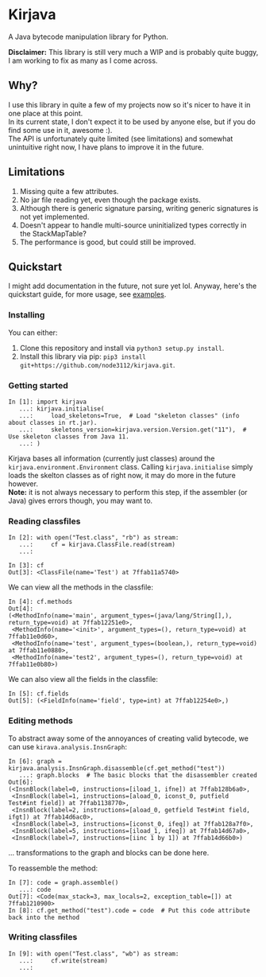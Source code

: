# Kirjava
A Java bytecode manipulation library for Python.  

**Disclaimer:** This library is still very much a WIP and is probably quite buggy, I am working to fix as many as I come across.

## Why?
I use this library in quite a few of my projects now so it's nicer to have it in one place at this point.  
In its current state, I don't expect it to be used by anyone else, but if you do find some use in it, awesome :).  
The API is unfortunately quite limited (see limitations) and somewhat unintuitive right now, I have plans to improve it in the future.  

## Limitations
1. Missing quite a few attributes.
2. No jar file reading yet, even though the package exists.
3. Although there is generic signature parsing, writing generic signatures is not yet implemented.
4. Doesn't appear to handle multi-source uninitialized types correctly in the StackMapTable?
5. The performance is good, but could still be improved.

## Quickstart
I might add documentation in the future, not sure yet lol. Anyway, here's the quickstart guide, for more usage, see [examples](examples/).

### Installing
You can either:
1. Clone this repository and install via `python3 setup.py install`.
2. Install this library via pip: `pip3 install git+https://github.com/node3112/kirjava.git`.

### Getting started
```python3
In [1]: import kirjava
   ...: kirjava.initialise(
   ...:     load_skeletons=True,  # Load "skeleton classes" (info about classes in rt.jar).
   ...:     skeletons_version=kirjava.version.Version.get("11"),  # Use skeleton classes from Java 11.
   ...: )
```
Kirjava bases all information (currently just classes) around the `kirjava.environment.Environment` class. Calling `kirjava.initialise` simply loads the skelton
classes as of right now, it may do more in the future however.  
**Note:** it is not always necessary to perform this step, if the assembler (or Java) gives errors though, you may want to.

### Reading classfiles
```python3
In [2]: with open("Test.class", "rb") as stream:
   ...:     cf = kirjava.ClassFile.read(stream)
   ...: 

In [3]: cf
Out[3]: <ClassFile(name='Test') at 7ffab11a5740>
```

We can view all the methods in the classfile:
```python3
In [4]: cf.methods
Out[4]: 
(<MethodInfo(name='main', argument_types=(java/lang/String[],), return_type=void) at 7ffab12251e0>,
 <MethodInfo(name='<init>', argument_types=(), return_type=void) at 7ffab11e0d60>,
 <MethodInfo(name='test', argument_types=(boolean,), return_type=void) at 7ffab11e0880>,
 <MethodInfo(name='test2', argument_types=(), return_type=void) at 7ffab11e0b80>)
```

We can also view all the fields in the classfile:
```python3
In [5]: cf.fields
Out[5]: (<FieldInfo(name='field', type=int) at 7ffab12254e0>,)
```

### Editing methods  
To abstract away some of the annoyances of creating valid bytecode, we can use `kirava.analysis.InsnGraph`:
```python3
In [6]: graph = kirjava.analysis.InsnGraph.disassemble(cf.get_method("test"))
   ...: graph.blocks  # The basic blocks that the disassembler created
Out[6]: 
(<InsnBlock(label=0, instructions=[iload_1, ifne]) at 7ffab128b6a0>,
 <InsnBlock(label=1, instructions=[aload_0, iconst_0, putfield Test#int field]) at 7ffab1138770>,
 <InsnBlock(label=2, instructions=[aload_0, getfield Test#int field, ifgt]) at 7ffab14d6ac0>,
 <InsnBlock(label=3, instructions=[iconst_0, ifeq]) at 7ffab128a7f0>,
 <InsnBlock(label=5, instructions=[iload_1, ifeq]) at 7ffab14d67a0>,
 <InsnBlock(label=7, instructions=[iinc 1 by 1]) at 7ffab14d66b0>)
```

... transformations to the graph and blocks can be done here.

To reassemble the method:
```python3
In [7]: code = graph.assemble()
   ...: code
Out[7]: <Code(max_stack=3, max_locals=2, exception_table=[]) at 7ffab1210900>
In [8]: cf.get_method("test").code = code  # Put this code attribute back into the method
```

### Writing classfiles
```python3
In [9]: with open("Test.class", "wb") as stream:
   ...:     cf.write(stream)
   ...: 
```
